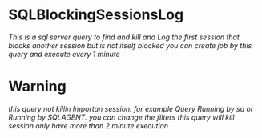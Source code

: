 # SQLBlockingSessionsLog

*This is a sql server query to find and kill and Log the first session that blocks another session but is not itself blocked*
*you can create job by this query and execute every 1 minute*

# Warning
*this query not killin Importan session. for example Query Running by sa or Running by SQLAGENT. you can change the filters*
*this query will kill session only have more than 2 minute execution*
